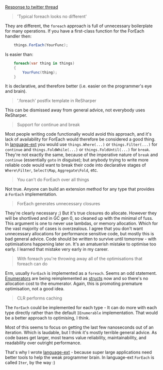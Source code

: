 [Response to twitter thread](https://twitter.com/korifey_ad/status/1141257997886337024)

> 'Typical foreach looks no different'

They are different, the `foreach` approach is full of unnecessary boilerplate for many operations.  If you have a first-class function for the ForEach handler then:
```c#
    things.ForEach(YourFunc);
```
Is easier than:
```c#
    foreach(var thing in things)
    {
        YourFunc(thing);
    }
```
It is declarative, and therefore better (i.e. easier on the programmer's eye and brain).

> '.foreach' postfix template in ReSharper

This can be dismissed away from general advice, not everybody uses ReSharper.

> Support for continue and break

Most people writing code functionally would avoid this approach, and it's lack of availability for ForEach would therefore be considered a good thing.  In [language-ext](https://github.com/louthy/language-ext) you would use `things.Where(...)` or `things.Filter(...)` for `continue` and `things.FoldWhile(...)` or `things.FoldUntil(...)` for `break`.  They're not exactly the same, because of the imperative nature of `break` and `continue` (essentially `goto` in disguise); but anybody trying to write more reliable code would want to break their code into declarative stages of `Where\Filter`, `Select\Map`, `Aggregate\Fold`, etc.

> You can't do ForEach over all things

Not true.  Anyone can build an extension method for any type that provides a `ForEach` implementation.

> ForEach generates unnecessary closures

They're clearly necessary ;)  But it's true closures do allocate.  However they will be shortlived and in GC gen 0, so cleaned up with the minimal of fuss.  This argument is one to never use lambdas, or memory allocation.  Which for the vast majority of cases is overzealous.  I agree that you don't want unnecessary allocations for performance sensitive code, but mostly this is bad general advice.  Code should be written to survive until tomorrow - with optimisations happening later on.  It's an amatuerish mistake to optimise too early.  I learned that mistake very early in my career.

> With foreach you're throwing away all of the optimisations that foreach can do

Erm, usually `ForEach` is implemented as a `foreach`.  Seems an odd statement.  [Enumerators](https://github.com/microsoft/referencesource/blob/master/mscorlib/system/collections/generic/list.cs#L569) are being reimplemented as [structs](https://github.com/microsoft/referencesource/blob/master/mscorlib/system/collections/generic/list.cs#L1140) now and so there's no allocation cost to the enumerator.  Again, this is promoting premature optimisation, not a good idea.

> CLR performs caching

The `ForEach` could be implemented for each type - It can do more with each type directly rather than the default `IEnumerable` implementation.  That would be a better approach to optimising, I think. 

Most of this seems to focus on getting the last few nanoseconds out of an iteration.  Which is laudable, but I think it's mostly terrible general advice.  As code bases get larger, most teams value reliability, maintainability, and readability over outright performance.  

That's why I wrote [language-ext](https://github.com/louthy/language-ext) - because super large applications need better tools to help the weak programmer brain.  In language-ext `ForEach` is called `Iter`, by the way :) 
